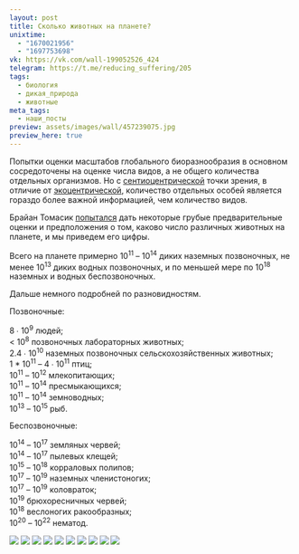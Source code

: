 ```yaml
---
layout: post
title: Сколько животных на планете?
unixtime:
  - "1670021956"
  - "1697753698"
vk: https://vk.com/wall-199052526_424
telegram: https://t.me/reducing_suffering/205
tags:
  - биология
  - дикая_природа
  - животные
meta_tags:
  - наши_посты
preview: assets/images/wall/457239075.jpg
preview_here: true
---
```

Попытки оценки масштабов глобального биоразнообразия в основном сосредоточены на оценке числа видов, а не общего количества отдельных организмов. Но с [сентиоцентрической](https://ru.wikipedia.org/wiki/%D0%A1%D0%B5%D0%BD%D1%82%D0%B8%D0%BE%D1%86%D0%B5%D0%BD%D1%82%D1%80%D0%B8%D0%B7%D0%BC) точки зрения, в отличие от [экоцентрической](https://ru.wikipedia.org/wiki/%D0%AD%D0%BA%D0%BE%D1%86%D0%B5%D0%BD%D1%82%D1%80%D0%B8%D0%B7%D0%BC), количество отдельных особей является гораздо более важной информацией, чем количество видов.

Брайан Томасик [попытался](https://reducing-suffering.org/how-many-wild-animals-are-there/) дать некоторые грубые предварительные оценки и предположения о том, каково число различных животных на планете, и мы приведем его цифры.

Всего на планете примерно 10<sup>11</sup> – 10<sup>14</sup> диких наземных позвоночных, не менее 10<sup>13</sup> диких водных позвоночных, и по меньшей мере по 10<sup>18</sup> наземных и водных беспозвоночных.

Дальше немного подробней по разновидностям.

Позвоночные:

8 ∙ 10<sup>9</sup> людей;<br>
< 10<sup>8</sup> позвоночных лабораторных животных;<br>
2.4 ∙ 10<sup>10</sup> наземных позвоночных сельскохозяйственных животных;<br>
1 * 10<sup>11</sup> – 4 ∙ 10<sup>11</sup> птиц;<br>
10<sup>11</sup> – 10<sup>12</sup> млекопитающих;<br>
10<sup>11</sup> – 10<sup>14</sup> пресмыкающихся;<br>
10<sup>11</sup> – 10<sup>14</sup> земноводных;<br>
10<sup>13</sup> – 10<sup>15</sup> рыб.

Беспозвоночные:

10<sup>14</sup> – 10<sup>17</sup> земляных червей;<br>
10<sup>14</sup> – 10<sup>17</sup> пылевых клещей;<br>
10<sup>15</sup> – 10<sup>18</sup> корраловых полипов;<br>
10<sup>17</sup> – 10<sup>19</sup> наземных членистоногих;<br>
10<sup>17</sup> – 10<sup>19</sup> коловраток;<br>
10<sup>19</sup> брюхоресничных червей;<br>
10<sup>18</sup> веслоногих ракообразных;<br>
10<sup>20</sup> – 10<sup>22</sup> нематод.

![](assets/images/wall/457239081.jpg)
![](assets/images/wall/457239082.jpg)
![](assets/images/wall/457239075.jpg)
![](assets/images/wall/457239083.jpg)
![](assets/images/wall/457239076.jpg)
![](assets/images/wall/457239077.jpg)
![](assets/images/wall/457239078.jpg)
![](assets/images/wall/457239079.jpg)
![](assets/images/wall/457239084.jpg)
![](assets/images/wall/457239085.jpg)
